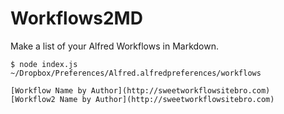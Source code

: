 # Workflows2MD

Make a list of your Alfred Workflows in Markdown.

```
$ node index.js ~/Dropbox/Preferences/Alfred.alfredpreferences/workflows

[Workflow Name by Author](http://sweetworkflowsitebro.com)
[Workflow2 Name by Author](http://sweetworkflowsitebro.com)
```
